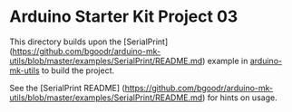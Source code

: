 Arduino Starter Kit Project 03
==============================

This directory builds upon the [SerialPrint]
(https://github.com/bgoodr/arduino-mk-utils/blob/master/examples/SerialPrint/README.md)
example in
[arduino-mk-utils](https://github.com/bgoodr/arduino-mk-utils) to
build the project.

See the [SerialPrint README]
(https://github.com/bgoodr/arduino-mk-utils/blob/master/examples/SerialPrint/README.md)
for hints on usage.
